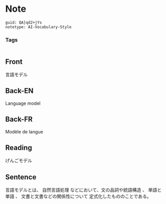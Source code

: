 # Note
```
guid: QA}qd2+jYs
notetype: AI-Vocabulary-Style
```

### Tags
```
```

## Front
言語モデル

## Back-EN
Language model

## Back-FR
Modèle de langue

## Reading
げんごモデル

## Sentence
言語モデルとは、 自然言語処理 などにおいて、文の品詞や統語構造 、 単語と単語 、 文書と文書などの関係性について 定式化したもののことである。
